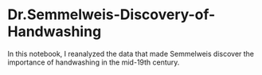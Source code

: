 # Dr.Semmelweis-Discovery-of-Handwashing

In this notebook, I reanalyzed the data that made Semmelweis discover the importance of handwashing in the mid-19th century.
